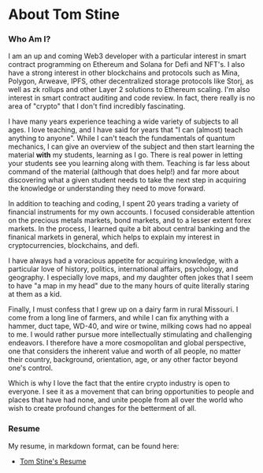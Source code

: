 # About Tom Stine

### Who Am I?

I am an up and coming Web3 developer with a particular interest in smart contract programming on Ethereum and Solana for Defi and NFT's. I also have a strong interest in other blockchains and protocols such as Mina, Polygon, Arweave, IPFS, other decentralized storage protocols like Storj, as well as zk rollups and other Layer 2 solutions to Ethereum scaling. I'm also interest in smart contract auditing and code review. In fact, there really is no area of "crypto" that I don't find incredibly fascinating.

I have many years experience teaching a wide variety of subjects to all ages. I love teaching, and I have said for years that "I can (almost) teach anything to anyone". While I can't teach the fundamentals of quantum mechanics, I can give an overview of the subject and then start learning the material **with** my students, learning as I go. There is real power in letting your students see you learning along with them. Teaching is far less about command of the material (although that does help!) and far more about discovering what a given student needs to take the next step in acquiring the knowledge or understanding they need to move forward.

In addition to teaching and coding, I spent 20 years trading a variety of financial instruments for my own accounts. I focused considerable attention on the precious metals markets, bond markets, and to a lesser extent forex markets. In the process, I learned quite a bit about central banking and the finanical markets in general, which helps to explain my interest in cryptocurrencies, blockchains, and defi.

I have always had a voracious appetite for acquiring knowledge, with a particular love of history, politics, international affairs, psychology, and geography. I especially love maps, and my daughter often jokes that I seem to have "a map in my head" due to the many hours of quite literally staring at them as a kid.

Finally, I must confess that I grew up on a dairy farm in rural Missouri. I come from a long line of farmers, and while I can fix anything with a hammer, duct tape, WD-40, and wire or twine, milking cows had no appeal to me. I would rather pursue more intellectually stimulating and challenging endeavors. I therefore have a more cosmopolitan and global perspective, one that considers the inherent value and worth of all people, no matter their country, background, orientation, age, or any other factor beyond one's control. 

Which is why I love the fact that the entire crypto industry is open to everyone. I see it as a movement that can bring opportunities to people and places that have had none, and unite people from all over the world who wish to create profound changes for the betterment of all. 

### Resume

My resume, in markdown format, can be found here:
- [Tom Stine's Resume](https://github.com/13zebras/about-tom/blob/main/Tom_Stine_Resume.md)
